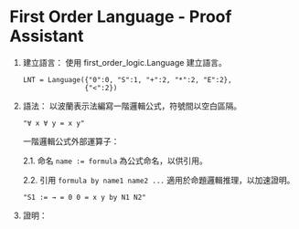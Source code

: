 # First Order Language - Proof Assistant

1. 建立語言：
   使用 first_order_logic.Language 建立語言。
   ```
   LNT = Language({"0":0, "S":1, "+":2, "*":2, "E":2},
                  {"<":2})
   ```
   
2. 語法：
   以波蘭表示法編寫一階邏輯公式，符號間以空白區隔。
   ```
   "∀ x ∀ y = x y"
   ```
   
   一階邏輯公式外部運算子：
   
   2.1. 命名 `name := formula`
        為公式命名，以供引用。
   
   2.2. 引用 `formula by name1 name2 ...`
        適用於命題邏輯推理，以加速證明。
   ```
   "S1 := → = 0 0 = x y by N1 N2"
   ```
    
4. 證明：

